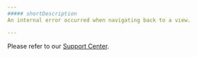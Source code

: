 ```yaml
---
##### shortDescription
An internal error occurred when navigating back to a view.

---
```

Please refer to our [Support Center](https://www.devexpress.com/Support/Center).
